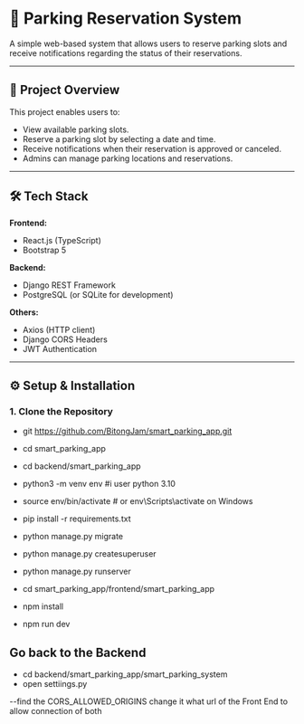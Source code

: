 # 🚗 Parking Reservation System

A simple web-based system that allows users to reserve parking slots and receive notifications regarding the status of their reservations.

---

## 🧩 Project Overview

This project enables users to:
- View available parking slots.
- Reserve a parking slot by selecting a date and time.
- Receive notifications when their reservation is approved or canceled.
- Admins can manage parking locations and reservations.

---

## 🛠 Tech Stack

**Frontend:**
- React.js (TypeScript)
- Bootstrap 5

**Backend:**
- Django REST Framework
- PostgreSQL (or SQLite for development)

**Others:**
- Axios (HTTP client)
- Django CORS Headers
- JWT Authentication

---

## ⚙️ Setup & Installation

### 1. Clone the Repository


-  git https://github.com/BitongJam/smart_parking_app.git
- cd smart_parking_app
- cd backend/smart_parking_app
- python3 -m venv env  #i user python 3.10 
- source env/bin/activate  # or env\Scripts\activate on Windows

- pip install -r requirements.txt
- python manage.py migrate
- python manage.py createsuperuser
- python manage.py runserver



- cd smart_parking_app/frontend/smart_parking_app
- npm install
- npm run dev


Go back to the Backend 
-------
- cd backend/smart_parking_app/smart_parking_system
- open settiings.py

--find the CORS_ALLOWED_ORIGINS
change it what url of the Front End to allow connection of both

